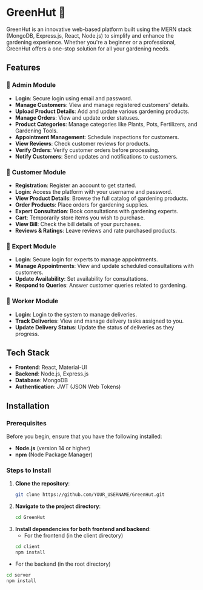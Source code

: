 # GreenHut 🌱

GreenHut is an innovative web-based platform built using the MERN stack (MongoDB, Express.js, React, Node.js) to simplify and enhance the gardening experience. Whether you're a beginner or a professional, GreenHut offers a one-stop solution for all your gardening needs.

## Features

### 🌿 **Admin Module**
- **Login**: Secure login using email and password.
- **Manage Customers**: View and manage registered customers' details.
- **Upload Product Details**: Add and update various gardening products.
- **Manage Orders**: View and update order statuses.
- **Product Categories**: Manage categories like Plants, Pots, Fertilizers, and Gardening Tools.
- **Appointment Management**: Schedule inspections for customers.
- **View Reviews**: Check customer reviews for products.
- **Verify Orders**: Verify customer orders before processing.
- **Notify Customers**: Send updates and notifications to customers.

### 🌼 **Customer Module**
- **Registration**: Register an account to get started.
- **Login**: Access the platform with your username and password.
- **View Product Details**: Browse the full catalog of gardening products.
- **Order Products**: Place orders for gardening supplies.
- **Expert Consultation**: Book consultations with gardening experts.
- **Cart**: Temporarily store items you wish to purchase.
- **View Bill**: Check the bill details of your purchases.
- **Reviews & Ratings**: Leave reviews and rate purchased products.

### 🌸 **Expert Module**
- **Login**: Secure login for experts to manage appointments.
- **Manage Appointments**: View and update scheduled consultations with customers.
- **Update Availability**: Set availability for consultations.
- **Respond to Queries**: Answer customer queries related to gardening.

### 🌺 **Worker Module**
- **Login**: Login to the system to manage deliveries.
- **Track Deliveries**: View and manage delivery tasks assigned to you.
- **Update Delivery Status**: Update the status of deliveries as they progress.

## Tech Stack

- **Frontend**: React, Material-UI
- **Backend**: Node.js, Express.js
- **Database**: MongoDB
- **Authentication**: JWT (JSON Web Tokens)

## Installation

### Prerequisites
Before you begin, ensure that you have the following installed:
- **Node.js** (version 14 or higher)
- **npm** (Node Package Manager)

### Steps to Install
1. **Clone the repository**:
   ```bash
   git clone https://github.com/YOUR_USERNAME/GreenHut.git

2. **Navigate to the project directory**:
   ```bash
   cd GreenHut
   
3. **Install dependencies for both frontend and backend**:
   - For the frontend (in the client directory)
   ```bash
   cd client
   npm install
  - For the backend (in the root directory)
  ```bash
  cd server
  npm install
